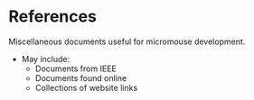 # References
Miscellaneous documents useful for micromouse development.
- May include:
    - Documents from IEEE
    - Documents found online
    - Collections of website links